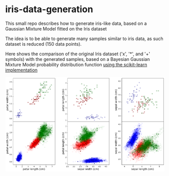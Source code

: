 # iris-data-generation
This small repo describes how to generate iris-like data, based on a Gaussian Mixture Model fitted on the Iris dataset

The idea is to be able to generate many samples similar to iris data, as such dataset is reduced (150 data points). 

Here shows the comparison of the original Iris dataset ('x', '*', and '+' symbols) with the generated samples, based on a Bayesian Gaussian Mixture Model probability distribution function [using the scikit-learn implementation](https://scikit-learn.org/stable/modules/generated/sklearn.mixture.BayesianGaussianMixture.html#sklearn.mixture.BayesianGaussianMixture)

![Iris generated](images/iris_generated.png "Iris generated")


